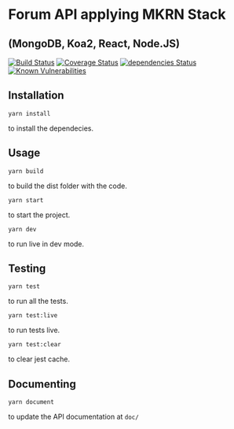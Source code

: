 # Forum API applying MKRN Stack 
## (MongoDB, Koa2, React, Node.JS)

[![Build Status](https://travis-ci.org/dmscn/MKRN.svg?branch=master)](https://travis-ci.org/dmscn/MKRN)
[![Coverage Status](https://coveralls.io/repos/github/dmscn/MKRN/badge.svg?branch=master)](https://coveralls.io/github/dmscn/MKRN?branch=master)
[![dependencies Status](https://david-dm.org/dmscn/MKRN/status.svg)](https://david-dm.org/dmscn/MKRN)
[![Known Vulnerabilities](https://snyk.io/test/github/dmscn/MKRN/badge.svg?targetFile=package.json)](https://snyk.io/test/github/dmscn/MKRN?targetFile=package.json)

## Installation
```
yarn install
```

to install the dependecies.

## Usage

```
yarn build
```
to build the dist folder with the code.

```
yarn start
```
to start the project.

```
yarn dev
```
to run live in dev mode.

## Testing
```
yarn test
```
to run all the tests.

```
yarn test:live
```
to run tests live.

```
yarn test:clear
```
to clear jest cache.

## Documenting
```
yarn document
```
to update the API documentation at `doc/` 

